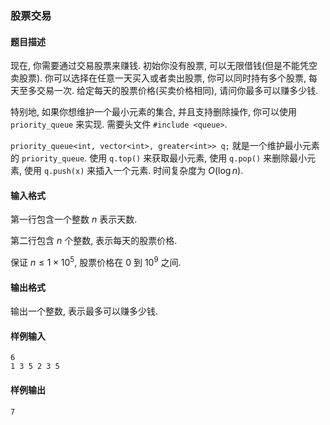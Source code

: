 ### 股票交易

#### 题目描述

现在, 你需要通过交易股票来赚钱. 初始你没有股票, 可以无限借钱(但是不能凭空卖股票). 你可以选择在任意一天买入或者卖出股票, 你可以同时持有多个股票, 每天至多交易一次. 给定每天的股票价格(买卖价格相同), 请问你最多可以赚多少钱.

特别地, 如果你想维护一个最小元素的集合, 并且支持删除操作, 你可以使用 `priority_queue` 来实现. 需要头文件 `#include <queue>`.

`priority_queue<int, vector<int>, greater<int>> q;` 就是一个维护最小元素的 `priority_queue`. 使用 `q.top()` 来获取最小元素, 使用 `q.pop()` 来删除最小元素, 使用 `q.push(x)` 来插入一个元素. 时间复杂度为 $O(\log n)$.

#### 输入格式

第一行包含一个整数 $n$ 表示天数.

第二行包含 $n$ 个整数, 表示每天的股票价格.

保证 $n \le 1 \times 10 ^ 5$, 股票价格在 $0$ 到 $10 ^ 9$ 之间.

#### 输出格式

输出一个整数, 表示最多可以赚多少钱.

#### 样例输入

```plaintext
6
1 3 5 2 3 5
```

#### 样例输出

```plaintext
7
```
